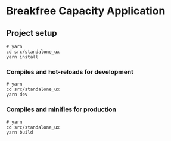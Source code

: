 # Breakfree Capacity Application

## Project setup

```
# yarn
cd src/standalone_ux
yarn install
```

### Compiles and hot-reloads for development

```
# yarn
cd src/standalone_ux
yarn dev
```

### Compiles and minifies for production

```
# yarn
cd src/standalone_ux
yarn build
```

